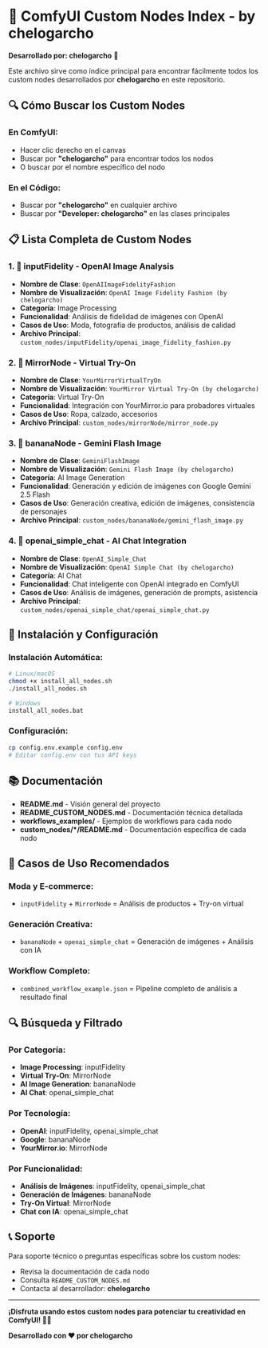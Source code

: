 # 🚀 ComfyUI Custom Nodes Index - by chelogarcho

**Desarrollado por: chelogarcho** 🚀

Este archivo sirve como índice principal para encontrar fácilmente todos los custom nodes desarrollados por **chelogarcho** en este repositorio.

## 🔍 Cómo Buscar los Custom Nodes

### **En ComfyUI:**
- Hacer clic derecho en el canvas
- Buscar por **"chelogarcho"** para encontrar todos los nodos
- O buscar por el nombre específico del nodo

### **En el Código:**
- Buscar por **"chelogarcho"** en cualquier archivo
- Buscar por **"Developer: chelogarcho"** en las clases principales

## 📋 Lista Completa de Custom Nodes

### 1. 🎯 **inputFidelity** - OpenAI Image Analysis
- **Nombre de Clase**: `OpenAIImageFidelityFashion`
- **Nombre de Visualización**: `OpenAI Image Fidelity Fashion (by chelogarcho)`
- **Categoría**: Image Processing
- **Funcionalidad**: Análisis de fidelidad de imágenes con OpenAI
- **Casos de Uso**: Moda, fotografía de productos, análisis de calidad
- **Archivo Principal**: `custom_nodes/inputFidelity/openai_image_fidelity_fashion.py`

### 2. 🔄 **MirrorNode** - Virtual Try-On
- **Nombre de Clase**: `YourMirrorVirtualTryOn`
- **Nombre de Visualización**: `YourMirror Virtual Try-On (by chelogarcho)`
- **Categoría**: Virtual Try-On
- **Funcionalidad**: Integración con YourMirror.io para probadores virtuales
- **Casos de Uso**: Ropa, calzado, accesorios
- **Archivo Principal**: `custom_nodes/mirrorNode/mirror_node.py`

### 3. 🍌 **bananaNode** - Gemini Flash Image
- **Nombre de Clase**: `GeminiFlashImage`
- **Nombre de Visualización**: `Gemini Flash Image (by chelogarcho)`
- **Categoría**: AI Image Generation
- **Funcionalidad**: Generación y edición de imágenes con Google Gemini 2.5 Flash
- **Casos de Uso**: Generación creativa, edición de imágenes, consistencia de personajes
- **Archivo Principal**: `custom_nodes/bananaNode/gemini_flash_image.py`

### 4. 💬 **openai_simple_chat** - AI Chat Integration
- **Nombre de Clase**: `OpenAI_Simple_Chat`
- **Nombre de Visualización**: `OpenAI Simple Chat (by chelogarcho)`
- **Categoría**: AI Chat
- **Funcionalidad**: Chat inteligente con OpenAI integrado en ComfyUI
- **Casos de Uso**: Análisis de imágenes, generación de prompts, asistencia
- **Archivo Principal**: `custom_nodes/openai_simple_chat/openai_simple_chat.py`

## 🔧 Instalación y Configuración

### **Instalación Automática:**
```bash
# Linux/macOS
chmod +x install_all_nodes.sh
./install_all_nodes.sh

# Windows
install_all_nodes.bat
```

### **Configuración:**
```bash
cp config.env.example config.env
# Editar config.env con tus API keys
```

## 📚 Documentación

- **README.md** - Visión general del proyecto
- **README_CUSTOM_NODES.md** - Documentación técnica detallada
- **workflows_examples/** - Ejemplos de workflows para cada nodo
- **custom_nodes/*/README.md** - Documentación específica de cada nodo

## 🎯 Casos de Uso Recomendados

### **Moda y E-commerce:**
- `inputFidelity` + `MirrorNode` = Análisis de productos + Try-on virtual

### **Generación Creativa:**
- `bananaNode` + `openai_simple_chat` = Generación de imágenes + Análisis con IA

### **Workflow Completo:**
- `combined_workflow_example.json` = Pipeline completo de análisis a resultado final

## 🔍 Búsqueda y Filtrado

### **Por Categoría:**
- **Image Processing**: inputFidelity
- **Virtual Try-On**: MirrorNode
- **AI Image Generation**: bananaNode
- **AI Chat**: openai_simple_chat

### **Por Tecnología:**
- **OpenAI**: inputFidelity, openai_simple_chat
- **Google**: bananaNode
- **YourMirror.io**: MirrorNode

### **Por Funcionalidad:**
- **Análisis de Imágenes**: inputFidelity, openai_simple_chat
- **Generación de Imágenes**: bananaNode
- **Try-On Virtual**: MirrorNode
- **Chat con IA**: openai_simple_chat

## 📞 Soporte

Para soporte técnico o preguntas específicas sobre los custom nodes:
- Revisa la documentación de cada nodo
- Consulta `README_CUSTOM_NODES.md`
- Contacta al desarrollador: **chelogarcho**

---

**¡Disfruta usando estos custom nodes para potenciar tu creatividad en ComfyUI! 🎨✨**

**Desarrollado con ❤️ por chelogarcho**
